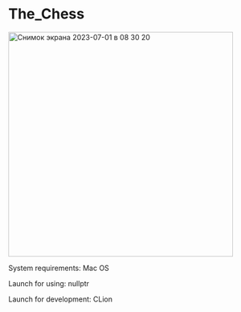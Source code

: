 # The_Chess
<img width="447" alt="Снимок экрана 2023-07-01 в 08 30 20" src="https://github.com/Sheidero/Chess/assets/115668364/0f412def-9345-42a5-9c85-16954f8360b9">


System requirements: Mac OS


Launch for using: nullptr


Launch for development: CLion
